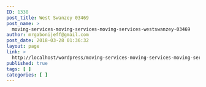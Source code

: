 ```yaml
---
ID: 1338
post_title: West Swanzey 03469
post_name: >
  moving-services-moving-services-moving-services-westswanzey-03469
author: mrgabonijeff@gmail.com
post_date: 2018-03-28 01:36:32
layout: page
link: >
  http://localhost/wordpress/moving-services-moving-services-moving-services-westswanzey-03469/
published: true
tags: [ ]
categories: [ ]
---
```

